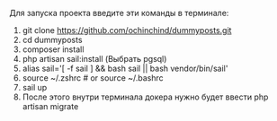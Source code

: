 Для запуска проекта введите эти команды в терминале:
1. git clone https://github.com/ochinchind/dummyposts.git
2. cd dummyposts
3. composer install
4. php artisan sail:install (Выбрать pgsql)
5. alias sail='[ -f sail ] && bash sail || bash vendor/bin/sail'
6. source ~/.zshrc  # or source ~/.bashrc
7. sail up
8. После этого внутри терминала докера нужно будет ввести php artisan migrate
